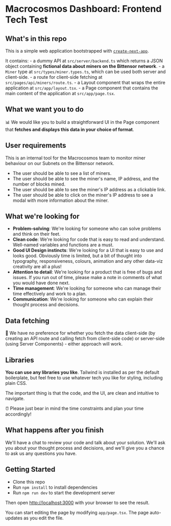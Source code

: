 # Macrocosmos Dashboard: Frontend Tech Test

## What's in this repo

This is a simple web application bootstrapped with [`create-next-app`](https://github.com/vercel/next.js/tree/canary/packages/create-next-app).

It contains:
    - a dummy API at `src/server/backend.ts` which returns a JSON object containing **fictional data about miners on the Bittensor network**.
    - a `Miner` type at `src/types/miner.types.ts`, which can be used both server and client-side.
    - a route for client-side fetching at `src/pages/api/miners/route.ts`.
    - a Layout component that wraps the entire application at `src/app/layout.tsx`.
    - a Page component that contains the main content of the application at `src/app/page.tsx`.

## What we want you to do

📊 We would like you to build a straightforward UI in the Page component that **fetches and displays this data in your choice of format**.

## User requirements

This is an internal tool for the Macrocosmos team to monitor miner behaviour on our Subnets on the Bittensor network.

- The user should be able to see a list of miners.
- The user should be able to see the miner's name, IP address, and the number of blocks mined.
- The user should be able to see the miner's IP address as a clickable link.
- The user should be able to click on the miner's IP address to see a modal with more information about the miner.

## What we're looking for

- **Problem-solving**: We're looking for someone who can solve problems and think on their feet.
- **Clean code**: We're looking for code that is easy to read and understand. Well-named variables and functions are a must.
- **Good UI Design instincts**: We're looking for a UI that is easy to use and looks good. Obviously time is limited, but a bit of thought into typography, responsiveness, colours, animation and any other data-viz creativity are all a plus!
- **Attention to detail**: We're looking for a product that is free of bugs and issues. If you run out of time, please make a note in comments of what you would have done next.
- **Time management**: We're looking for someone who can manage their time effectively and work to a plan.
- **Communication**: We're looking for someone who can explain their thought process and decisions.

## Data fetching

🛜 We have no preference for whether you fetch the data client-side (by creating an API route and calling fetch from client-side code) or server-side (using Server Components) - either approach will work.

## Libraries

**You can use any libraries you like**. Tailwind is installed as per the default boilerplate, but feel free to use whatever tech you like for styling, including plain CSS.

The important thing is that the code, and the UI, are clean and intuitive to navigate.

⏰ Please just bear in mind the time constraints and plan your time accordingly!

## What happens after you finish

We'll have a chat to review your code and talk about your solution. We'll ask you about your thought process and decisions, and we'll give you a chance to ask us any questions you have.

## Getting Started

- Clone this repo
- Run `npm install` to install dependencies
- Run `npm run dev` to start the development server

Then open [http://localhost:3000](http://localhost:3000) with your browser to see the result.

You can start editing the page by modifying `app/page.tsx`. The page auto-updates as you edit the file.
